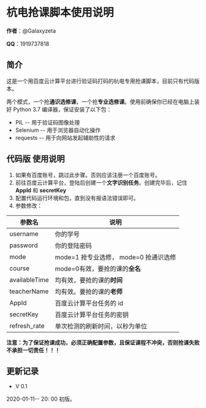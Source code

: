 # 杭电抢课脚本使用说明

**作者**：@Galaxyzeta

**QQ**：1919737818

## 简介

这是一个用百度云计算平台进行验证码打码的杭电专用抢课脚本，目前只有代码版本。

两个模式，一个抢**通识选修课**，一个抢**专业选修课**。使用前确保你已经在电脑上装好 Python 3.7 编译器，保证安装了以下包：

- PIL -- 用于验证码图像处理
- Selenium  -- 用于浏览器自动化操作
- requests -- 用于向网站发起辅助性的请求

## 代码版 使用说明

1. 如果有百度账号，跳过此步骤。否则应该注册一个百度账号。
2. 前往百度云计算平台，登陆后创建一个**文字识别任务**。创建完毕后，记住 **AppId** 和 **secretKey**
3. 配置代码运行环境和包，直到没有报语法错误即可。
4. 参数修改：

| 参数名        | 说明                                  |
| ------------- | ------------------------------------- |
| username      | 你的学号                              |
| password      | 你的登陆密码                          |
| mode          | mode=1 抢专业选修， mode=0 抢通识选修 |
| course        | mode=0有效，要抢的课的**全名**        |
| availableTime | 均有效，要抢的课的**时间**            |
| teacherName   | 均有效。要抢的课的**老师**            |
| AppId         | 百度云计算平台任务的 id               |
| secretKey     | 百度云计算平台任务的密钥              |
| refresh_rate  | 单次检测的刷新时间，以秒为单位        |

**注意：为了保证抢课成功，必须正确配置参数，且保证课程不冲突，否则抢课失败不承担一切责任！！！**

## 更新记录

- V 0.1

2020-01-11-- 20: 00 初版。

